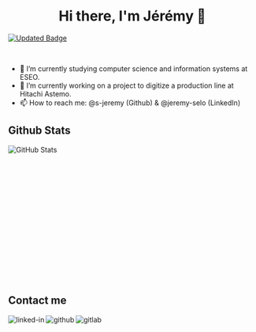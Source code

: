 <h1 align="center">Hi there, I'm Jérémy 👋</h1>

[![Updated Badge](https://badges.pufler.dev/updated/s-jeremy/s-jeremy)](https://badges.pufler.dev)

<br>

- 🔭 I’m currently studying computer science and information systems at ESEO.
- 🌱 I’m currently working on a project to digitize a production line at Hitachi Astemo.
- 📫 How to reach me: @s-jeremy (Github) & @jeremy-selo (LinkedIn)

<h2>Github Stats</h2>

<img align="left" alt="GitHub Stats" src="https://github-readme-stats.vercel.app/api/top-langs/?username=s-jeremy&langs_count=6">

[//]: <> (https://github-readme-stats.vercel.app/api/top-langs/?username=s-jeremy&theme=white)                                                     
[//]: <> (https://github-readme-stats-2-rho.vercel.app/api?username=s-jeremy&show_icons=true&hide_border=true)   



<br><br><br><br><br><br><br><br><br><br><br><br><br><br><br><br>

<h2>Contact me</h2>

[<img align="left" alt="linked-in" src="https://img.shields.io/badge/LinkedIn-0077B5?style=for-the-badge&logo=linkedin&logoColor=white" />](https://www.linkedin.com/in/jeremy-selo/)

[<img align="left" alt="github" src="https://img.shields.io/badge/GitHub-100000?style=for-the-badge&logo=github&logoColor=white" />](https://github.com/s-jeremy/)

[<img align="left" alt="gitlab" src="https://img.shields.io/badge/GitLab-330F63?style=for-the-badge&logo=gitlab&logoColor=white" />](https://gitlab.com/s_jeremy/)

